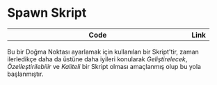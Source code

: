 # Spawn Skript 

<table align="center">
  <tr>
    <th width="400px">Code</th>
    <th>Link</th>
  </tr>
  <tr>
</table>

Bu bir Doğma Noktası ayarlamak için kullanılan bir Skript'tir, zaman ilerledikçe daha da üstüne daha iyileri konularak *Geliştirelecek*, *Özelleştirilebilir* ve *Kaliteli* bir Skript olması amaçlanmış olup bu yola başlanmıştır.
